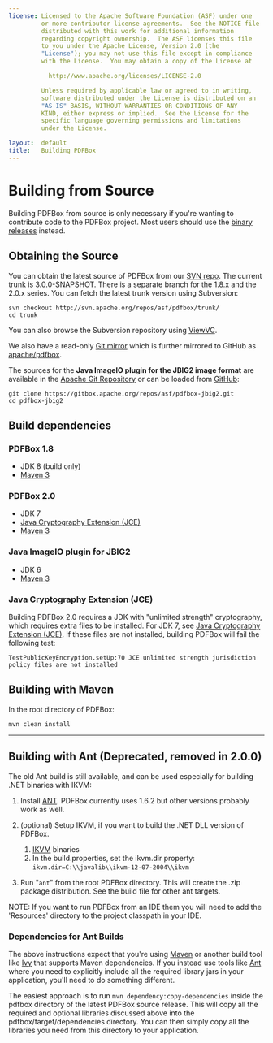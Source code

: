 ```yaml
---
license: Licensed to the Apache Software Foundation (ASF) under one
         or more contributor license agreements.  See the NOTICE file
         distributed with this work for additional information
         regarding copyright ownership.  The ASF licenses this file
         to you under the Apache License, Version 2.0 (the
         "License"); you may not use this file except in compliance
         with the License.  You may obtain a copy of the License at

           http://www.apache.org/licenses/LICENSE-2.0

         Unless required by applicable law or agreed to in writing,
         software distributed under the License is distributed on an
         "AS IS" BASIS, WITHOUT WARRANTIES OR CONDITIONS OF ANY
         KIND, either express or implied.  See the License for the
         specific language governing permissions and limitations
         under the License.

layout:  default
title:   Building PDFBox
---
```


# Building from Source

Building PDFBox from source is only necessary if you're wanting to contribute code to the PDFBox project. Most users should use the [binary releases](http://pdfbox.apache.org/download.cgi) instead.

## Obtaining the Source

You can obtain the latest source of PDFBox from our [SVN repo](http://svn.apache.org/repos/asf/pdfbox/). The current trunk is 3.0.0-SNAPSHOT. There is a separate branch for the 1.8.x and the 2.0.x series. You can fetch the latest trunk version using Subversion:

    svn checkout http://svn.apache.org/repos/asf/pdfbox/trunk/
    cd trunk

You can also browse the Subversion repository using [ViewVC](https://svn.apache.org/viewvc/pdfbox/).

We also have a read-only [Git mirror](https://git.apache.org/) which is further mirrored to GitHub as [apache/pdfbox](https://github.com/apache/pdfbox).

The sources for the **Java ImageIO plugin for the JBIG2 image format** are available in the  [Apache Git Repository](https://gitbox.apache.org/repos/asf/pdfbox-jbig2.git) or can be loaded from [GitHub](https://github.com/apache/pdfbox-jbig2):

    git clone https://gitbox.apache.org/repos/asf/pdfbox-jbig2.git
    cd pdfbox-jbig2

## Build dependencies

### PDFBox 1.8

- JDK 8 (build only)
- [Maven 3](http://maven.apache.org/)

### PDFBox 2.0

- JDK 7
- [Java Cryptography Extension (JCE)](#java-cryptography-extension-jce)
- [Maven 3](http://maven.apache.org/)

### Java ImageIO plugin for JBIG2

- JDK 6
- [Maven 3](http://maven.apache.org/)

### Java Cryptography Extension (JCE)

Building PDFBox 2.0 requires a JDK with "unlimited strength" cryptography, which requires extra files to be installed. For JDK 7, see [Java Cryptography Extension (JCE)](http://www.oracle.com/technetwork/java/javase/downloads/jce-7-download-432124.html). If these files are not installed, building PDFBox will fail the following test:

    TestPublicKeyEncryption.setUp:70 JCE unlimited strength jurisdiction policy files are not installed
    
## Building with Maven

In the root directory of PDFBox:

    mvn clean install

---

## Building with Ant (Deprecated, removed in 2.0.0)

The old Ant build is still available, and can be used especially for
building .NET binaries with IKVM:

1.  Install [ANT](http://ant.apache.org/). PDFBox currently uses 1.6.2
    but other versions probably work as well.
2.  (optional) Setup IKVM, if you want to build the .NET DLL version of
    PDFBox.
    1.  [IKVM](http://www.ikvm.net/) binaries
    2.  In the build.properties, set the ikvm.dir property:\
         `ikvm.dir=C:\\javalib\\ikvm-12-07-2004\\ikvm`

3.  Run "`ant`" from the root PDFBox directory. This will create the
    .zip package distribution. See the build file for other ant targets.

NOTE: If you want to run PDFBox from an IDE them you will need to add
the 'Resources' directory to the project classpath in your IDE.

### Dependencies for Ant Builds

The above instructions expect that you're using [Maven](http://maven.apache.org/) or another build tool like [Ivy](http://ant.apache.org/ivy/) that supports Maven dependencies.
If you instead use tools like [Ant](http://ant.apache.org/) where you need to explicitly include all the required library jars in your application, you'll need to do
something different.

The easiest approach is to run ``mvn dependency:copy-dependencies`` inside the pdfbox directory of the latest PDFBox source release. This will copy all the required and optional
libraries discussed above into the pdfbox/target/dependencies directory. You can then simply copy all the libraries you need from this directory to your application.
